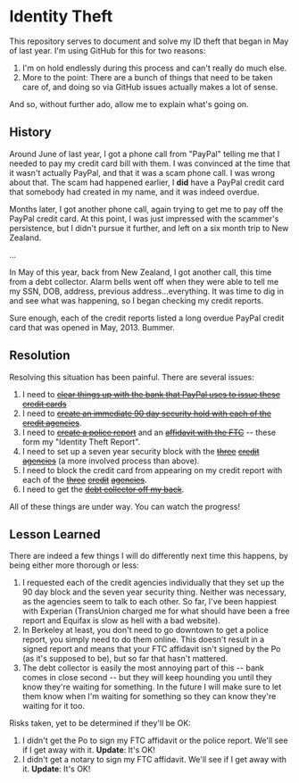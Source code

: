Identity Theft
==============

This repository serves to document and solve my ID theft that began in May of last year. I'm using GitHub for this for two reasons:

1. I'm on hold endlessly during this process and can't really do much else.
2. More to the point: There are a bunch of things that need to be taken care of, and doing so via GitHub issues actually makes a lot of sense. 

And so, without further ado, allow me to explain what's going on.

History
-------

Around June of last year, I got a phone call from "PayPal" telling me that I needed to pay my credit card bill with them. I was convinced at the time that it wasn't actually PayPal, and that it was a scam phone call. I was wrong about that. The scam had happened earlier, I **did** have a PayPal credit card that somebody had created in my name, and it was indeed overdue. 

Months later, I got another phone call, again trying to get me to pay off the PayPal credit card. At this point, I was just impressed with the scammer's persistence, but I didn't pursue it further, and left on a six month trip to New Zealand.

...

In May of this year, back from New Zealand, I got another call, this time from a debt collector. Alarm bells went off when they were able to tell me my SSN, DOB, address, previous address...everything. It was time to dig in and see what was happening, so I began checking my credit reports.

Sure enough, each of the credit reports listed a long overdue PayPal credit card that was opened in May, 2013. Bummer.

Resolution
----------

Resolving this situation has been painful. There are several issues:

1. I need to [~~clear things up with the bank that PayPal uses to issue these credit cards~~][1]
2. I need to <a href="https://github.com/mlissner/identity-theft/issues/2"><s>create an immediate 90 day security hold with each of the credit agencies</s></a>.  
3. I need to [~~create a police report~~][10] and an [~~affidavit with the FTC~~][11] -- these form my "Identity Theft Report".
3. I need to set up a seven year security block with the [~~three~~][3] [~~credit~~][4] [~~agencies~~][5] (a more involved process than above).
5. I need to block the credit card from appearing on my credit report with each of the [~~three~~][6] [~~credit~~][7] [~~agencies~~][8].
6. I need to get the [~~debt collector off my back~~][9].

All of these things are under way. You can watch the progress! 


Lesson Learned
--------------

There are indeed a few things I will do differently next time this happens, by being either more thorough or less:

1. I requested each of the credit agencies individually that they set up the 90 day block and the seven year security thing. Neither was necessary, as the agencies seem to talk to each other. So far, I've been happiest with Experian (TransUnion charged me for what should have been a free report and Equifax is slow as hell with a bad website).
2. In Berkeley at least, you don't need to go downtown to get a police report, you simply need to do them online. This doesn't result in a signed report and means that your FTC affidavit isn't signed by the Po (as it's supposed to be), but so far that hasn't mattered.
3. The debt collector is easily the most annoying part of this -- bank comes in close second -- but they will keep hounding you until they know they're waiting for something. In the future I will make sure to let them know when I'm waiting for something so they can know they're waiting for it too.

Risks taken, yet to be determined if they'll be OK:

1. I didn't get the Po to sign my FTC affidavit or the police report. We'll see if I get away with it. **Update**: It's OK!
2. I didn't get a notary to sign my FTC affidavit. We'll see if I get away with it. **Update**: It's OK!


[1]: https://github.com/mlissner/identity-theft/issues/1
[3]: https://github.com/mlissner/identity-theft/issues/3
[4]: https://github.com/mlissner/identity-theft/issues/4
[5]: https://github.com/mlissner/identity-theft/issues/5
[6]: https://github.com/mlissner/identity-theft/issues/6
[7]: https://github.com/mlissner/identity-theft/issues/7
[8]: https://github.com/mlissner/identity-theft/issues/8
[9]: https://github.com/mlissner/identity-theft/issues/9
[10]: https://github.com/mlissner/identity-theft/issues/10
[11]: https://github.com/mlissner/identity-theft/issues/11

